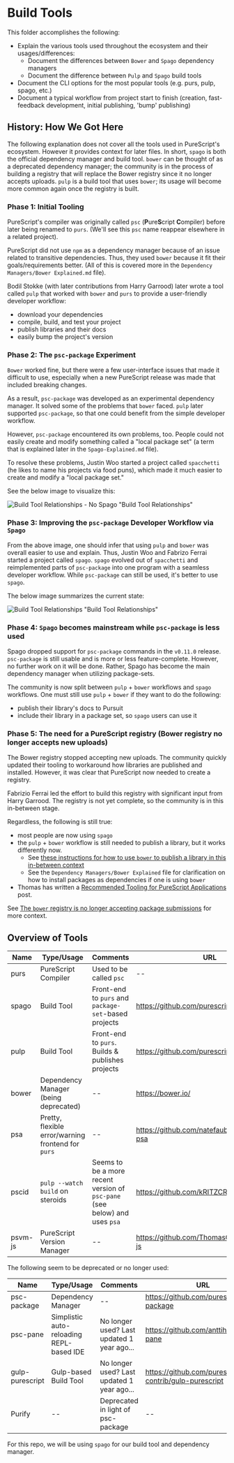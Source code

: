 # Build Tools

This folder accomplishes the following:

- Explain the various tools used throughout the ecosystem and their usages/differences:
    - Document the differences between `Bower` and `Spago` dependency managers
    - Document the difference between `Pulp` and `Spago` build tools
- Document the CLI options for the most popular tools (e.g. purs, pulp, spago, etc.)
- Document a typical workflow from project start to finish (creation, fast-feedback development, initial publishing, 'bump' publishing)

## History: How We Got Here

The following explanation does not cover all the tools used in PureScript's ecosystem. However it provides context for later files. In short, `spago` is both the official dependency manager and build tool. `bower` can be thought of as a deprecated dependency manager; the community is in the process of building a registry that will replace the Bower registry since it no longer accepts uploads. `pulp` is a build tool that uses `bower`; its usage will become more common again once the registry is built.

### Phase 1: Initial Tooling

PureScript's compiler was originally called `psc` (<strong>P</strong>ure<strong>S</strong>cript <strong>C</strong>ompiler) before later being renamed to `purs`. (We'll see this `psc` name reappear elsewhere in a related project).

PureScript did not use `npm` as a dependency manager because of an issue related to transitive dependencies. Thus, they used `bower` because it fit their goals/requirements better. (All of this is covered more in the `Dependency Managers/Bower Explained.md` file).

Bodil Stokke (with later contributions from Harry Garrood) later wrote a tool called `pulp` that worked with `bower` and `purs` to provide a user-friendly developer workflow:
- download your dependencies
- compile, build, and test your project
- publish libraries and their docs
- easily bump the project's version

### Phase 2: The `psc-package` Experiment

`Bower` worked fine, but there were a few user-interface issues that made it difficult to use, especially when a new PureScript release was made that included breaking changes.

As a result, `psc-package` was developed as an experimental dependency manager. It solved some of the problems that `bower` faced. `pulp` later supported `psc-package`, so that one could benefit from the simple developer workflow.

However, `psc-package` encountered its own problems, too. People could not easily create and modify something called a "local package set" (a term that is explained later in the `Spago-Explained.md` file).

To resolve these problems, Justin Woo started a project called `spacchetti` (he likes to name his projects via food puns), which made it much easier to create and modify a "local package set."

See the below image to visualize this:

![Build Tool Relationships - No Spago "Build Tool Relationships"](./assets/Build-Tool-Relationships--no-Spago.svg)

### Phase 3: Improving the `psc-package` Developer Workflow via `Spago`

From the above image, one should infer that using `pulp` and `bower` was overall easier to use and explain. Thus, Justin Woo and Fabrizo Ferrai started a project called `spago`. `spago` evolved out of `spacchetti` and reimplemented parts of `psc-package` into one program with a seamless developer workflow. While `psc-package` can still be used, it's better to use `spago`.

The below image summarizes the current state:

![Build Tool Relationships "Build Tool Relationships"](./assets/Build-Tool-Relationships--With-Spago.svg)

### Phase 4: `Spago` becomes mainstream while `psc-package` is less used

Spago dropped support for `psc-package` commands in the `v0.11.0` release. `psc-package` is still usable and is more or less feature-complete. However, no further work on it will be done. Rather, Spago has become the main dependency manager when utilizing package-sets.

The community is now split between `pulp` + `bower` workflows and `spago` workflows. One must still use `pulp` + `bower` if they want to do the following:
- publish their library's docs to Pursuit
- include their library in a package set, so `spago` users can use it

### Phase 5: The need for a PureScript registry (Bower registry no longer accepts new uploads)

The Bower registry stopped accepting new uploads. The community quickly updated their tooling to workaround how libraries are published and installed. However, it was clear that PureScript now needed to create a registry.

Fabrizio Ferrai led the effort to build this registry with significant input from Harry Garrood. The registry is not yet complete, so the community is in this in-between stage.

Regardless, the following is still true:
- most people are now using `spago`
- the `pulp` + `bower` workflow is still needed to publish a library, but it works differently now.
    - See [these instructions for how to use `bower` to publish a library in this in-between context](https://discourse.purescript.org/t/up-to-date-instructions-for-publishing-new-packages/1953)
    - See the `Dependency Managers/Bower Explained` file for clarification on how to install packages as dependencies if one is using `bower`
- Thomas has written a [Recommended Tooling for PureScript Applications](https://discourse.purescript.org/t/recommended-tooling-for-purescript-applications-in-2019/948) post.

See [The `bower` registry is no longer accepting package submissions](https://discourse.purescript.org/t/the-bower-registry-is-no-longer-accepting-package-submissions/1103/) for more context.

## Overview of Tools

| Name | Type/Usage | Comments | URL |
| - | - | - | - |
| purs | PureScript Compiler | Used to be called `psc` | -- |
| spago | Build Tool | Front-end to `purs` and `package-set`-based projects | https://github.com/purescript/spago
| pulp | Build Tool | Front-end to `purs`. Builds & publishes projects | https://github.com/purescript-contrib/pulp |
| bower | Dependency Manager (being deprecated) | -- | https://bower.io/ |
| psa | Pretty, flexible error/warning frontend for `purs` | -- | https://github.com/natefaubion/purescript-psa
| pscid | `pulp --watch build` on steroids | Seems to be a more recent version of `psc-pane` (see below) and uses `psa` | https://github.com/kRITZCREEK/pscid
| psvm-js | PureScript Version Manager | -- | https://github.com/ThomasCrevoisier/psvm-js

The following seem to be deprecated or no longer used:

| Name | Type/Usage | Comments | URL |
| - | - | - | - |
| psc-package | Dependency Manager | -- | https://github.com/purescript/psc-package |
| psc-pane | Simplistic auto-reloading REPL-based IDE | No longer used? Last updated 1 year ago... | https://github.com/anttih/psc-pane
| gulp-purescript | Gulp-based Build Tool | No longer used? Last updated 1 year ago... | https://github.com/purescript-contrib/gulp-purescript |
| Purify | -- | Deprecated in light of psc-package | -- |

For this repo, we will be using `spago` for our build tool and dependency manager.
